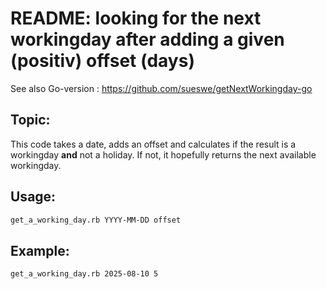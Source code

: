 # README: looking for the next workingday after adding a given (positiv) offset (days)


See also Go-version : https://github.com/sueswe/getNextWorkingday-go

## Topic:

This code takes a date, adds an offset and calculates if the result 
is a workingday **and** not a holiday.
If not, it hopefully returns the next available workingday.

## Usage:

~~~sh
get_a_working_day.rb YYYY-MM-DD offset
~~~

## Example:

~~~sh
get_a_working_day.rb 2025-08-10 5
~~~

